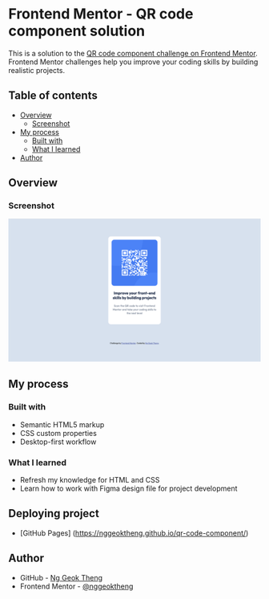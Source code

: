 # Frontend Mentor - QR code component solution

This is a solution to the [QR code component challenge on Frontend Mentor](https://www.frontendmentor.io/challenges/qr-code-component-iux_sIO_H). Frontend Mentor challenges help you improve your coding skills by building realistic projects.

## Table of contents

- [Overview](#overview)
  - [Screenshot](#screenshot)
- [My process](#my-process)
  - [Built with](#built-with)
  - [What I learned](#what-i-learned)
- [Author](#author)

## Overview

### Screenshot

![screenshot](./Screenshot.png)

## My process

### Built with

- Semantic HTML5 markup
- CSS custom properties
- Desktop-first workflow

### What I learned

- Refresh my knowledge for HTML and CSS
- Learn how to work with Figma design file for project development

## Deploying project

- [GitHub Pages] (https://nggeoktheng.github.io/qr-code-component/)

## Author

- GitHub - [Ng Geok Theng](https://github.com/nggeoktheng)
- Frontend Mentor - [@nggeoktheng](https://www.frontendmentor.io/profile/nggeoktheng)
